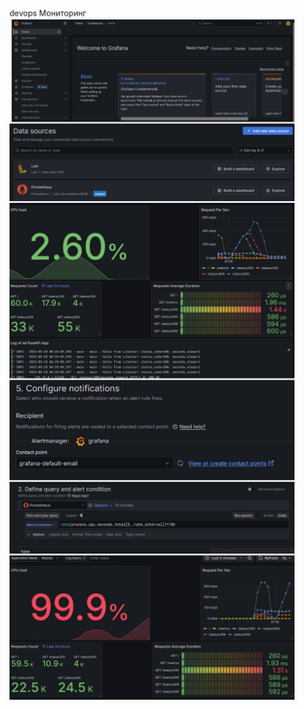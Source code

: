 devops
Мониторинг
![Alt text](images/im1.png)
![Alt text](images/im2.png)
![Alt text](images/im3.png)
![Alt text](images/im4.png)
![Alt text](images/im5.png)
![Alt text](images/im6.png)
